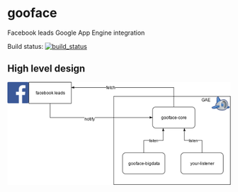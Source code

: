 # gooface
Facebook leads Google App Engine integration

Build status: [![build_status](https://travis-ci.org/charmainekruger/gooface.svg?branch=master)](https://travis-ci.org/charmainekruger/gooface)

## High level design
![high-level](https://raw.githubusercontent.com/charmainekruger/gooface/master/high-level.png)
